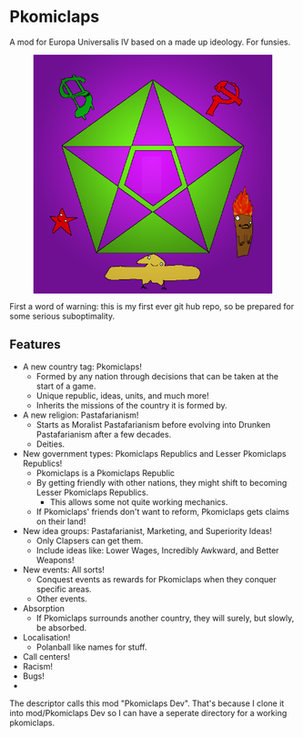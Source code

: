 #   Pkomiclaps 
A mod for Europa Universalis IV based on a made up ideology. For funsies.
<p align="center">
 <img align="center" width="420" height="420" src="Pkomiclaps-flag.png">
</p>


First a word of warning: this is my first ever git hub repo, so be prepared for some serious suboptimality.

## Features

* A new country tag: Pkomiclaps!
    * Formed by any nation through decisions that can be taken at the start of a game.
    * Unique republic, ideas, units, and much more!
    * Inherits the missions of the country it is formed by.
* A new religion: Pastafarianism!
    * Starts as Moralist Pastafarianism before evolving into Drunken Pastafarianism after a few decades.
    * Deities.
* New government types: Pkomiclaps Republics and Lesser Pkomiclaps Republics!
    * Pkomiclaps is a Pkomiclaps Republic
    * By getting friendly with other nations, they might shift to becoming Lesser Pkomiclaps Republics.
        * This allows some not quite working mechanics.
    * If Pkomiclaps' friends don't want to reform, Pkomiclaps gets claims on their land!
* New idea groups: Pastafarianist, Marketing, and Superiority Ideas!
    * Only Clapsers can get them.
    * Include ideas like: Lower Wages, Incredibly Awkward, and Better Weapons!
* New events: All sorts!
    * Conquest events as rewards for Pkomiclaps when they conquer specific areas.
    * Other events.
* Absorption
    * If Pkomiclaps surrounds another country, they will surely, but slowly, be absorbed.
* Localisation!
    * Polanball like names for stuff.
* Call centers!
* Racism!
* Bugs!
* 

The descriptor calls this mod "Pkomiclaps Dev". That's because I clone it into mod/Pkomiclaps Dev so I can have a seperate directory for a working pkomiclaps.
